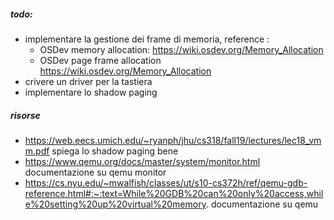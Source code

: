  
##### todo:
- implementare la gestione dei frame di memoria, reference : 
  - OSDev memory allocation: https://wiki.osdev.org/Memory_Allocation
  - OSDev page frame allocation https://wiki.osdev.org/Memory_Allocation  
- crivere un driver per la tastiera 
- implementare lo shadow paging

##### risorse
- https://web.eecs.umich.edu/~ryanph/jhu/cs318/fall19/lectures/lec18_vmm.pdf spiega lo shadow paging bene
- https://www.qemu.org/docs/master/system/monitor.html documentazione su qemu monitor
- https://cs.nyu.edu/~mwalfish/classes/ut/s10-cs372h/ref/qemu-gdb-reference.html#:~:text=While%20GDB%20can%20only%20access,while%20setting%20up%20virtual%20memory. documentazione su qemu